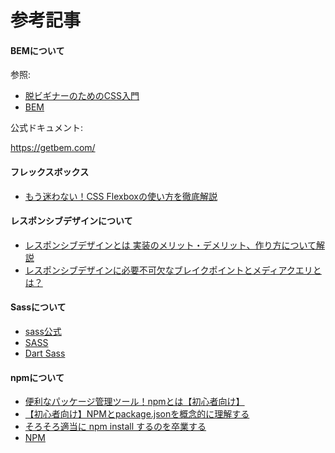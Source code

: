 
# 参考記事

#### BEMについて

参照:
- [脱ビギナーのためのCSS入門](https://speakerdeck.com/jjoo/tuo-biginafalsetamefalsecssru-men)
- [BEM](https://getbem.com/)

公式ドキュメント:

https://getbem.com/

#### フレックスボックス

- [もう迷わない！CSS Flexboxの使い方を徹底解説](https://webdesign-trends.net/entry/8148)

#### レスポンシブデザインについて

- [レスポンシブデザインとは
実装のメリット・デメリット、作り方について解説](https://gmotech.jp/semlabo/seo/blog/responsive_design/)
- [レスポンシブデザインに必要不可欠なブレイクポイントとメディアクエリとは？](https://www.studio-umi.jp/blog/185/610)

#### Sassについて

- [sass公式](https://sass-lang.com/)
- [SASS](https://www.webdesignleaves.com/pr/css/css_basic_08.html)
- [Dart Sass](https://sass-lang.com/dart-sass)

#### npmについて

- [便利なパッケージ管理ツール！npmとは【初心者向け】](https://techacademy.jp/magazine/16105)
- [【初心者向け】NPMとpackage.jsonを概念的に理解する](https://qiita.com/righteous/items/e5448cb2e7e11ab7d477)
- [そろそろ適当に npm install するのを卒業する](https://zenn.dev/ikuraikura/articles/71b917ab11ae690e3cd7)
- [NPM](https://docs.npmjs.com/about-npm)

